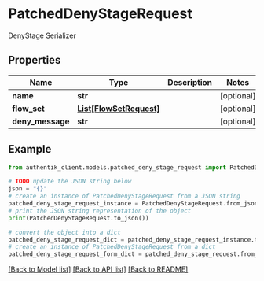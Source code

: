 # PatchedDenyStageRequest

DenyStage Serializer

## Properties

Name | Type | Description | Notes
------------ | ------------- | ------------- | -------------
**name** | **str** |  | [optional] 
**flow_set** | [**List[FlowSetRequest]**](FlowSetRequest.md) |  | [optional] 
**deny_message** | **str** |  | [optional] 

## Example

```python
from authentik_client.models.patched_deny_stage_request import PatchedDenyStageRequest

# TODO update the JSON string below
json = "{}"
# create an instance of PatchedDenyStageRequest from a JSON string
patched_deny_stage_request_instance = PatchedDenyStageRequest.from_json(json)
# print the JSON string representation of the object
print(PatchedDenyStageRequest.to_json())

# convert the object into a dict
patched_deny_stage_request_dict = patched_deny_stage_request_instance.to_dict()
# create an instance of PatchedDenyStageRequest from a dict
patched_deny_stage_request_form_dict = patched_deny_stage_request.from_dict(patched_deny_stage_request_dict)
```
[[Back to Model list]](../README.md#documentation-for-models) [[Back to API list]](../README.md#documentation-for-api-endpoints) [[Back to README]](../README.md)


